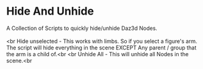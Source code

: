 # Hide And Unhide
A Collection of Scripts to quickly hide/unhide Daz3d Nodes.<br>
<br>
<br
Hide unselected - This works with limbs. So if you select a figure's arm. The script will hide everything in the scene EXCEPT Any parent / group that the arm is a child of.<br
<br
Unhide All - This will unhide all Nodes in the scene.<br
